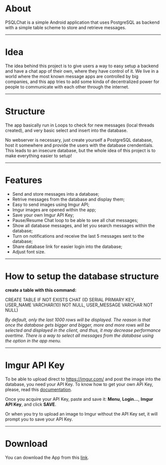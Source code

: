 # About

PSQLChat is a simple Android application that uses PostgreSQL as backend with a simple table scheme to store and retrieve messages.

---

# Idea

The idea behind this project is to give users a way to easy setup a backend and have a chat app of their own, where they have control of it. We live in a world where the most known message apps are controlled by big companies, and this app tries to add some kinda of decentralized power for people to communicate with each other through the internet.

---

# Structure

The app basically run in Loops to check for new messages  (local threads created), and very basic select and insert into the database.

No webserver is necessary, just create yourself a PostgreSQL database, host it somewhere and provide the users with the database crendentials. This leads to an insecure database, but the whole idea of this project is to make everything easier to setup!

---

# Features

- Send and store messages into a database;
- Retrive messages from the database and display them;
- Easy to send images using Imgur API;
- Imgur images are opened within the app;
- Save your own Imgur API Key;
- Pause/Resume Chat loop to be able to see all chat messages;
- Show all database messages, and let you search messages within the database;
- Turn on notifications and receive the last 5 messages sent to the database;
- Share database link for easier login into the database;
- Adjust font size.

---

# How to setup the database structure

**create a table with this command:**

CREATE TABLE IF NOT EXISTS CHAT (ID SERIAL PRIMARY KEY, USER_NAME VARCHAR(10) NOT NULL, USER_MESSAGE VARCHAR NOT NULL)

*By default, only the last 1000 rows will be displayed. The reason is that once the database gets bigger and bigger, more and more rows will be selected and displayed in the client, and thus, it may decrease performance overtime. There is a way to select all messages from the database using the option in the app menu.*

---

# Imgur API Key

To be able to upload direct to https://imgur.com/ and post the image into the database, you need your API Key. To know how to get your own APi Key, please, read this [documentation](https://apidocs.imgur.com/).

Once you acquire your API Key, paste and save it: **Menu**, **Login...**, **Imgur API Key**, and click **SAVE**.

Or when you try to upload an image to Imgur without the API Key set, it will prompt you to save your API Key.

---

# Download

You can download the App from this [link](https://github.com/ils94/PSQLChat/releases/download/release/PSQLChat.apk).
